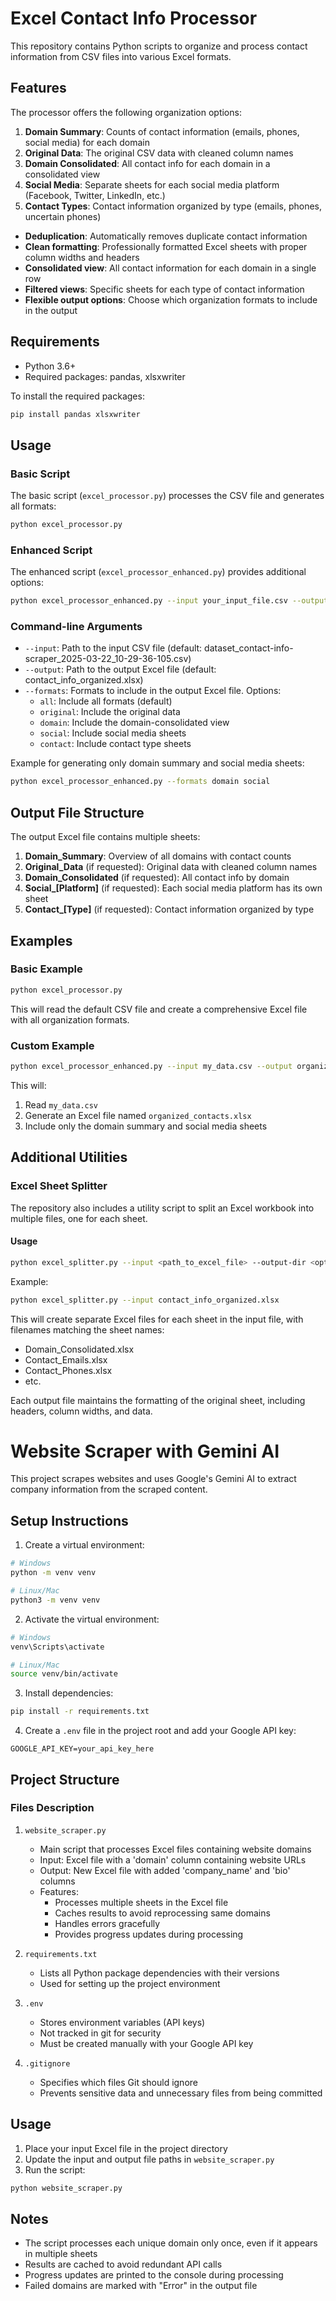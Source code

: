 # Excel Contact Info Processor

This repository contains Python scripts to organize and process contact information from CSV files into various Excel formats.

## Features

The processor offers the following organization options:

1. **Domain Summary**: Counts of contact information (emails, phones, social media) for each domain
2. **Original Data**: The original CSV data with cleaned column names
3. **Domain Consolidated**: All contact info for each domain in a consolidated view 
4. **Social Media**: Separate sheets for each social media platform (Facebook, Twitter, LinkedIn, etc.)
5. **Contact Types**: Contact information organized by type (emails, phones, uncertain phones)

- **Deduplication**: Automatically removes duplicate contact information
- **Clean formatting**: Professionally formatted Excel sheets with proper column widths and headers
- **Consolidated view**: All contact information for each domain in a single row
- **Filtered views**: Specific sheets for each type of contact information
- **Flexible output options**: Choose which organization formats to include in the output

## Requirements

- Python 3.6+
- Required packages: pandas, xlsxwriter

To install the required packages:

```bash
pip install pandas xlsxwriter
```

## Usage

### Basic Script

The basic script (`excel_processor.py`) processes the CSV file and generates all formats:

```bash
python excel_processor.py
```

### Enhanced Script

The enhanced script (`excel_processor_enhanced.py`) provides additional options:

```bash
python excel_processor_enhanced.py --input your_input_file.csv --output your_output_file.xlsx --formats all
```

### Command-line Arguments

- `--input`: Path to the input CSV file (default: dataset_contact-info-scraper_2025-03-22_10-29-36-105.csv)
- `--output`: Path to the output Excel file (default: contact_info_organized.xlsx)
- `--formats`: Formats to include in the output Excel file. Options:
  - `all`: Include all formats (default)
  - `original`: Include the original data
  - `domain`: Include the domain-consolidated view
  - `social`: Include social media sheets
  - `contact`: Include contact type sheets

Example for generating only domain summary and social media sheets:

```bash
python excel_processor_enhanced.py --formats domain social
```

## Output File Structure

The output Excel file contains multiple sheets:

1. **Domain_Summary**: Overview of all domains with contact counts
2. **Original_Data** (if requested): Original data with cleaned column names
3. **Domain_Consolidated** (if requested): All contact info by domain
4. **Social_[Platform]** (if requested): Each social media platform has its own sheet
5. **Contact_[Type]** (if requested): Contact information organized by type

## Examples

### Basic Example

```bash
python excel_processor.py
```

This will read the default CSV file and create a comprehensive Excel file with all organization formats.

### Custom Example

```bash
python excel_processor_enhanced.py --input my_data.csv --output organized_contacts.xlsx --formats domain social
```

This will:
1. Read `my_data.csv`
2. Generate an Excel file named `organized_contacts.xlsx`
3. Include only the domain summary and social media sheets 

## Additional Utilities

### Excel Sheet Splitter

The repository also includes a utility script to split an Excel workbook into multiple files, one for each sheet.

#### Usage

```bash
python excel_splitter.py --input <path_to_excel_file> --output-dir <optional_output_directory>
```

Example:
```bash
python excel_splitter.py --input contact_info_organized.xlsx
```

This will create separate Excel files for each sheet in the input file, with filenames matching the sheet names:
- Domain_Consolidated.xlsx
- Contact_Emails.xlsx
- Contact_Phones.xlsx
- etc.

Each output file maintains the formatting of the original sheet, including headers, column widths, and data.

# Website Scraper with Gemini AI

This project scrapes websites and uses Google's Gemini AI to extract company information from the scraped content.

## Setup Instructions

1. Create a virtual environment:
```bash
# Windows
python -m venv venv

# Linux/Mac
python3 -m venv venv
```

2. Activate the virtual environment:
```bash
# Windows
venv\Scripts\activate

# Linux/Mac
source venv/bin/activate
```

3. Install dependencies:
```bash
pip install -r requirements.txt
```

4. Create a `.env` file in the project root and add your Google API key:
```
GOOGLE_API_KEY=your_api_key_here
```

## Project Structure

### Files Description

1. `website_scraper.py`
   - Main script that processes Excel files containing website domains
   - Input: Excel file with a 'domain' column containing website URLs
   - Output: New Excel file with added 'company_name' and 'bio' columns
   - Features:
     - Processes multiple sheets in the Excel file
     - Caches results to avoid reprocessing same domains
     - Handles errors gracefully
     - Provides progress updates during processing

2. `requirements.txt`
   - Lists all Python package dependencies with their versions
   - Used for setting up the project environment

3. `.env`
   - Stores environment variables (API keys)
   - Not tracked in git for security
   - Must be created manually with your Google API key

4. `.gitignore`
   - Specifies which files Git should ignore
   - Prevents sensitive data and unnecessary files from being committed

## Usage

1. Place your input Excel file in the project directory
2. Update the input and output file paths in `website_scraper.py`
3. Run the script:
```bash
python website_scraper.py
```

## Notes

- The script processes each unique domain only once, even if it appears in multiple sheets
- Results are cached to avoid redundant API calls
- Progress updates are printed to the console during processing
- Failed domains are marked with "Error" in the output file 